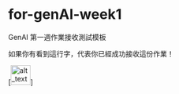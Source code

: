# for-genAI-week1
GenAI 第一週作業接收測試模板

如果你有看到這行字，代表你已經成功接收這份作業！

[<img alt="alt_text" width="40px" src="https://docs.google.com/presentation/d/1WDMzopKq5BsXk4WoBNpI11dSFyWMC2Rr8--ayDkbkXk/edit?usp=drive_link" />]

